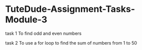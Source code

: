 # TuteDude-Assignment-Tasks-Module-3

task 1 
To find odd and even numbers 

task 2
To use a for loop to find the sum of numbers from 1 to 50
